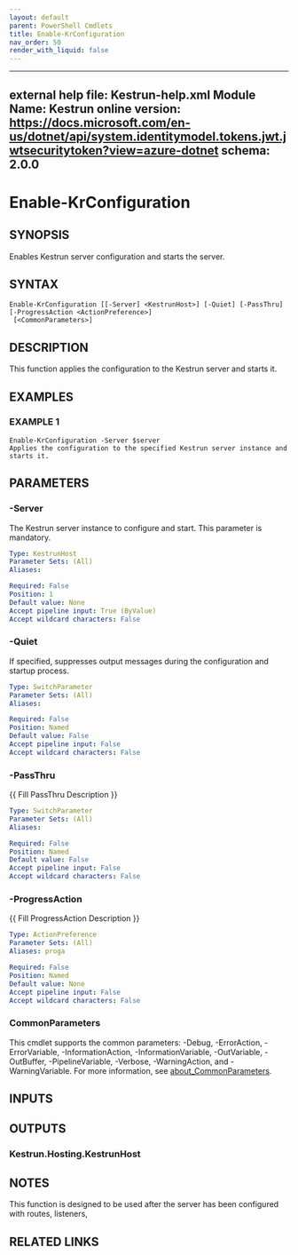 ```yaml
---
layout: default
parent: PowerShell Cmdlets
title: Enable-KrConfiguration
nav_order: 50
render_with_liquid: false
---
```

---
external help file: Kestrun-help.xml
Module Name: Kestrun
online version: https://docs.microsoft.com/en-us/dotnet/api/system.identitymodel.tokens.jwt.jwtsecuritytoken?view=azure-dotnet
schema: 2.0.0
---

# Enable-KrConfiguration

## SYNOPSIS
Enables Kestrun server configuration and starts the server.

## SYNTAX

```
Enable-KrConfiguration [[-Server] <KestrunHost>] [-Quiet] [-PassThru] [-ProgressAction <ActionPreference>]
 [<CommonParameters>]
```

## DESCRIPTION
This function applies the configuration to the Kestrun server and starts it.

## EXAMPLES

### EXAMPLE 1
```
Enable-KrConfiguration -Server $server
Applies the configuration to the specified Kestrun server instance and starts it.
```

## PARAMETERS

### -Server
The Kestrun server instance to configure and start.
This parameter is mandatory.

```yaml
Type: KestrunHost
Parameter Sets: (All)
Aliases:

Required: False
Position: 1
Default value: None
Accept pipeline input: True (ByValue)
Accept wildcard characters: False
```

### -Quiet
If specified, suppresses output messages during the configuration and startup process.

```yaml
Type: SwitchParameter
Parameter Sets: (All)
Aliases:

Required: False
Position: Named
Default value: False
Accept pipeline input: False
Accept wildcard characters: False
```

### -PassThru
{{ Fill PassThru Description }}

```yaml
Type: SwitchParameter
Parameter Sets: (All)
Aliases:

Required: False
Position: Named
Default value: False
Accept pipeline input: False
Accept wildcard characters: False
```

### -ProgressAction
{{ Fill ProgressAction Description }}

```yaml
Type: ActionPreference
Parameter Sets: (All)
Aliases: proga

Required: False
Position: Named
Default value: None
Accept pipeline input: False
Accept wildcard characters: False
```

### CommonParameters
This cmdlet supports the common parameters: -Debug, -ErrorAction, -ErrorVariable, -InformationAction, -InformationVariable, -OutVariable, -OutBuffer, -PipelineVariable, -Verbose, -WarningAction, and -WarningVariable. For more information, see [about_CommonParameters](http://go.microsoft.com/fwlink/?LinkID=113216).

## INPUTS

## OUTPUTS

### Kestrun.Hosting.KestrunHost
## NOTES
This function is designed to be used after the server has been configured with routes, listeners,

## RELATED LINKS
